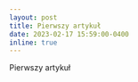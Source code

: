 ```yaml
---
layout: post
title: Pierwszy artykuł
date: 2023-02-17 15:59:00-0400
inline: true
---
```


Pierwszy artykuł

